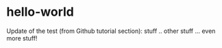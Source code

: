 # hello-world
Update of the test (from Github tutorial section):
stuff .. other stuff ... even more stuff!
